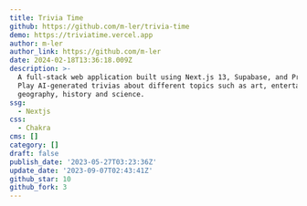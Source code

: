 ```yaml
---
title: Trivia Time
github: https://github.com/m-ler/trivia-time
demo: https://triviatime.vercel.app
author: m-ler
author_link: https://github.com/m-ler
date: 2024-02-18T13:36:18.009Z
description: >-
  A full-stack web application built using Next.js 13, Supabase, and Prisma.
  Play AI-generated trivias about different topics such as art, entertainment,
  geography, history and science.
ssg:
  - Nextjs
css:
  - Chakra
cms: []
category: []
draft: false
publish_date: '2023-05-27T03:23:36Z'
update_date: '2023-09-07T02:43:41Z'
github_star: 10
github_fork: 3
---
```

